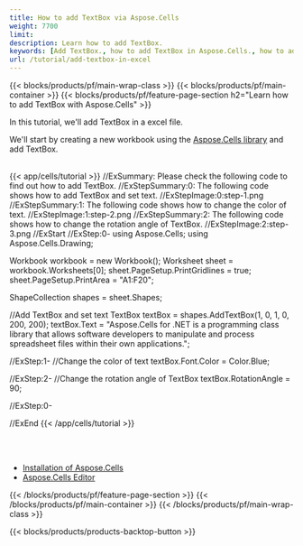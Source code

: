 ```yaml
---
title: How to add TextBox via Aspose.Cells
weight: 7700
limit: 
description: Learn how to add TextBox.
keywords: [Add TextBox., how to add TextBox in Aspose.Cells., how to add TextBox using Aspose.Cells]
url: /tutorial/add-textbox-in-excel
---
```


{{< blocks/products/pf/main-wrap-class >}}
{{< blocks/products/pf/main-container >}}
{{< blocks/products/pf/feature-page-section h2="Learn how to add TextBox with Aspose.Cells" >}}

<p>
In this tutorial, we'll add TextBox in a excel file.
</p>

<p>
We'll start by creating a new workbook using the <a href="https://www.nuget.org/packages/Aspose.Cells">Aspose.Cells library</a> and add TextBox.
</p>

<br />
{{< app/cells/tutorial >}}
//ExSummary: Please check the following code to find out how to add TextBox.
//ExStepSummary:0: The following code shows how to add TextBox and set text.
//ExStepImage:0:step-1.png
//ExStepSummary:1: The following code shows how to change the color of text.
//ExStepImage:1:step-2.png
//ExStepSummary:2: The following code shows how to change the rotation angle of TextBox.
//ExStepImage:2:step-3.png
//ExStart
//ExStep:0-
using Aspose.Cells;
using Aspose.Cells.Drawing;

Workbook workbook = new Workbook();
Worksheet sheet = workbook.Worksheets[0];
sheet.PageSetup.PrintGridlines = true;
sheet.PageSetup.PrintArea = "A1:F20";

ShapeCollection shapes = sheet.Shapes;

//Add TextBox and set text
TextBox textBox =  shapes.AddTextBox(1, 0, 1, 0, 200, 200);
textBox.Text = "Aspose.Cells for .NET is a programming class library that allows software developers to manipulate and process spreadsheet files within their own applications.";

//ExStep:1-
//Change the color of text
textBox.Font.Color = Color.Blue;

//ExStep:2-
//Change the rotation angle of TextBox
textBox.RotationAngle = 90;

//ExStep:0-

//ExEnd
{{< /app/cells/tutorial >}}
<br />

<br />
<br />
<div class="code-sample">
    <ul class="link-list">
        <li class="link-item"><a href="https://docs.aspose.com/cells/net/installation/">Installation of Aspose.Cells</a></li>
        <li class="link-item"><a href="https://products.aspose.app/cells/editor/">Aspose.Cells Editor</a></li>
    </ul>
</div>

{{< /blocks/products/pf/feature-page-section >}}
{{< /blocks/products/pf/main-container >}}
{{< /blocks/products/pf/main-wrap-class >}}

{{< blocks/products/products-backtop-button >}}